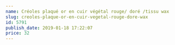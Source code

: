 ```yaml
---
name: Créoles plaqué or en cuir végétal rouge/ doré /tissu wax
slug: creoles-plaque-or-en-cuir-vegetal-rouge-dore-wax
id: 5791
publish_date: 2019-01-18 17:22:07
price: 32
---
```

